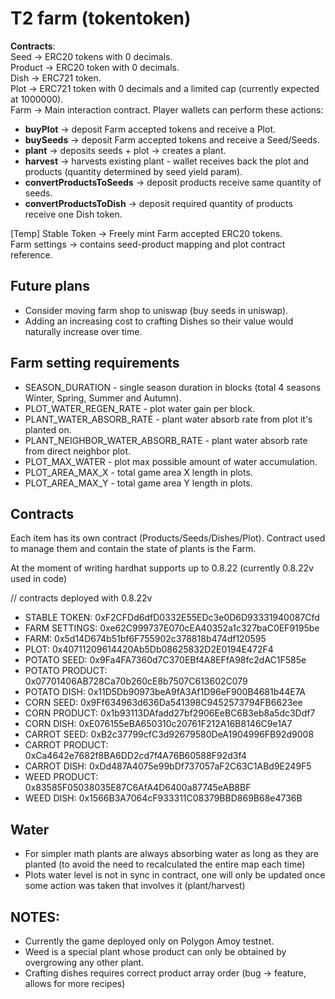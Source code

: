 # T2 farm (tokentoken)

**Contracts**:  
Seed -> ERC20 tokens with 0 decimals.  
Product -> ERC20 token with 0 decimals.  
Dish -> ERC721 token.  
Plot  -> ERC721 token with 0 decimals and a limited cap (currently expected at 1000000).  
Farm  -> Main interaction contract. Player wallets can perform these actions:
  - **buyPlot** -> deposit Farm accepted tokens and receive a Plot.
  - **buySeeds** -> deposit Farm accepted tokens and receive a Seed/Seeds.
  - **plant** -> deposits seeds + plot -> creates a plant.
  - **harvest** -> harvests existing plant - wallet receives back the plot and products (quantity determined by seed yield param).
  - **convertProductsToSeeds** -> deposit products receive same quantity of seeds.
  - **convertProductsToDish** -> deposit required quantity of products receive one Dish token.

[Temp] Stable Token -> Freely mint Farm accepted ERC20 tokens.  
Farm settings -> contains seed-product mapping and plot contract reference.  

## Future plans

  - Consider moving farm shop to uniswap (buy seeds in uniswap).
  - Adding an increasing cost to crafting Dishes so their value would naturally increase over time.

## Farm setting requirements

  - SEASON_DURATION - single season duration in blocks (total 4 seasons Winter, Spring, Summer and Autumn).
  - PLOT_WATER_REGEN_RATE - plot water gain per block.
  - PLANT_WATER_ABSORB_RATE - plant water absorb rate from plot it's planted on.
  - PLANT_NEIGHBOR_WATER_ABSORB_RATE - plant water absorb rate from direct neighbor plot.
  - PLOT_MAX_WATER - plot max possible amount of water accumulation.
  - PLOT_AREA_MAX_X - total game area X length in plots.
  - PLOT_AREA_MAX_Y - total game area Y length in plots.

## Contracts

Each item has its own contract (Products/Seeds/Dishes/Plot).
Contract used to manage them and contain the state of plants is the Farm.

At the moment of writing hardhat supports up to 0.8.22 (currently 0.8.22v used in code)

// contracts deployed with 0.8.22v
- STABLE TOKEN: 0xF2CFDd6dfD0332E55EDc3e0D6D93331940087Cfd
- FARM SETTINGS: 0xe62C999737E070cEA40352a1c327baC0EF9195be
- FARM: 0x5d14D674b51bf6F755902c378818b474df120595
- PLOT: 0x40711209614420Ab5Db08625832D2E0194E472F4
- POTATO SEED: 0x9Fa4FA7360d7C370EBf4A8EFfA98fc2dAC1F585e
- POTATO PRODUCT: 0x07701406AB728Ca70b260cE8b7507C613602C079
- POTATO DISH: 0x11D5Db90973beA9fA3Af1D96eF900B4681b44E7A
- CORN SEED: 0x9Ff634963d636Da541398C9452573794FB6623ee
- CORN PRODUCT: 0x1b93113DAfadd27bf2906EeBC6B3eb8a5dc3Ddf7
- CORN DISH: 0xE076155eBA650310c20761F212A16B8146C9e1A7
- CARROT SEED: 0xB2c37799cfC3d92679580DeA1904996FB92d9008
- CARROT PRODUCT: 0xCa4642e7682f8BA6DD2cd7f4A76B60588F92d3f4
- CARROT DISH: 0xDd487A4075e99bDf737057aF2C63C1ABd9E249F5
- WEED PRODUCT: 0x83585F05038035E87C6AfA4D6400a87745eAB8BF
- WEED DISH: 0x1566B3A7064cF933311C08379BBD869B68e4736B

## Water

  - For simpler math plants are always absorbing water as long as they are planted (to avoid the need to recalculated the entire map each time)
  - Plots water level is not in sync in contract, one will only be updated once some action was taken that involves it (plant/harvest)
  

## NOTES:

- Currently the game deployed only on Polygon Amoy testnet.  
- Weed is a special plant whose product can only be obtained by overgrowing any other plant.
- Crafting dishes requires correct product array order (bug -> feature, allows for more recipes)